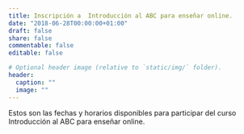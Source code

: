 ```yaml
---
title: Inscripción a  Introducción al ABC para enseñar online. 
date: "2018-06-28T00:00:00+01:00"
draft: false
share: false
commentable: false
editable: false

# Optional header image (relative to `static/img/` folder).
header:
  caption: ""
  image: ""
---
```


Estos son las fechas y horarios disponibles para participar del curso Introducción al ABC para enseñar online. 

<!-- Principio del widget integrado de Calendly -->
<div class="calendly-inline-widget" align="left"  data-url="https://calendly.com/metadocencia/curso-intro-abc?hide_event_type_details=1&primary_color=c83737" style="min-width:fit;height:1000px;"></div>
<script type="text/javascript" src="https://assets.calendly.com/assets/external/widget.js"></script>
<!-- Final del widget integrado de Calendly -->